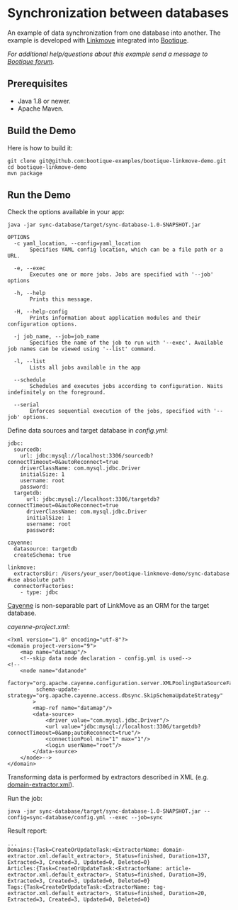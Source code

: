 # Synchronization between databases

An example of data synchronization from one database into another. 
The example is developed with [Linkmove](https://github.com/nhl/link-move) integrated into [Bootique](http://bootique.io).

*For additional help/questions about this example send a message to
[Bootique forum](https://groups.google.com/forum/#!forum/bootique-user).*

## Prerequisites

* Java 1.8 or newer.
* Apache Maven.

## Build the Demo

Here is how to build it:

	git clone git@github.com:bootique-examples/bootique-linkmove-demo.git
	cd bootique-linkmove-demo
	mvn package

## Run the Demo

Check the options available in your app:

    java -jar sync-database/target/sync-database-1.0-SNAPSHOT.jar

    OPTIONS
      -c yaml_location, --config=yaml_location
           Specifies YAML config location, which can be a file path or a URL.

      -e, --exec
           Executes one or more jobs. Jobs are specified with '--job' options

      -h, --help
           Prints this message.

      -H, --help-config
           Prints information about application modules and their configuration options.

      -j job_name, --job=job_name
           Specifies the name of the job to run with '--exec'. Available job names can be viewed using '--list' command.

      -l, --list
           Lists all jobs available in the app

      --schedule
           Schedules and executes jobs according to configuration. Waits indefinitely on the foreground.

      --serial
           Enforces sequential execution of the jobs, specified with '--job' options.

Define data sources and target database in *config.yml*:

    jdbc:
      sourcedb:
        url: jdbc:mysql://localhost:3306/sourcedb?connectTimeout=0&autoReconnect=true
        driverClassName: com.mysql.jdbc.Driver
        initialSize: 1
        username: root
        password:
      targetdb:
          url: jdbc:mysql://localhost:3306/targetdb?connectTimeout=0&autoReconnect=true
          driverClassName: com.mysql.jdbc.Driver
          initialSize: 1
          username: root
          password:
    
    cayenne:
      datasource: targetdb
      createSchema: true
    
    linkmove:
      extractorsDir: /Users/your_user/bootique-linkmove-demo/sync-database #use absolute path
      connectorFactories:
        - type: jdbc

[Cayenne](https://cayenne.apache.org) is non-separable part of LinkMove as an ORM for the target database.  
  
*cayenne-project.xml*:
       
    <?xml version="1.0" encoding="utf-8"?>
    <domain project-version="9">
        <map name="datamap"/>
        <!--skip data node declaration - config.yml is used-->
    <!--
        <node name="datanode"
             factory="org.apache.cayenne.configuration.server.XMLPoolingDataSourceFactory"
             schema-update-strategy="org.apache.cayenne.access.dbsync.SkipSchemaUpdateStrategy"
            >
            <map-ref name="datamap"/>
            <data-source>
                <driver value="com.mysql.jdbc.Driver"/>
                <url value="jdbc:mysql://localhost:3306/targetdb?connectTimeout=0&amp;autoReconnect=true"/>
                <connectionPool min="1" max="1"/>
                <login userName="root"/>
            </data-source>
        </node>-->
    </domain>

Transforming data is performed by extractors described in XML (e.g. [domain-extractor.xml](https://github.com/bootique-examples/bootique-linkmove-demo/sync-database/blob/master/domain-extractor.xml)). 

Run the job:
    
    java -jar sync-database/target/sync-database-1.0-SNAPSHOT.jar --config=sync-database/config.yml --exec --job=sync

Result report:

    ...
    Domains:{Task=CreateOrUpdateTask:<ExtractorName: domain-extractor.xml.default_extractor>, Status=finished, Duration=137, Extracted=3, Created=3, Updated=0, Deleted=0}
    Articles:{Task=CreateOrUpdateTask:<ExtractorName: article-extractor.xml.default_extractor>, Status=finished, Duration=39, Extracted=3, Created=3, Updated=0, Deleted=0}
    Tags:{Task=CreateOrUpdateTask:<ExtractorName: tag-extractor.xml.default_extractor>, Status=finished, Duration=20, Extracted=3, Created=3, Updated=0, Deleted=0}
        